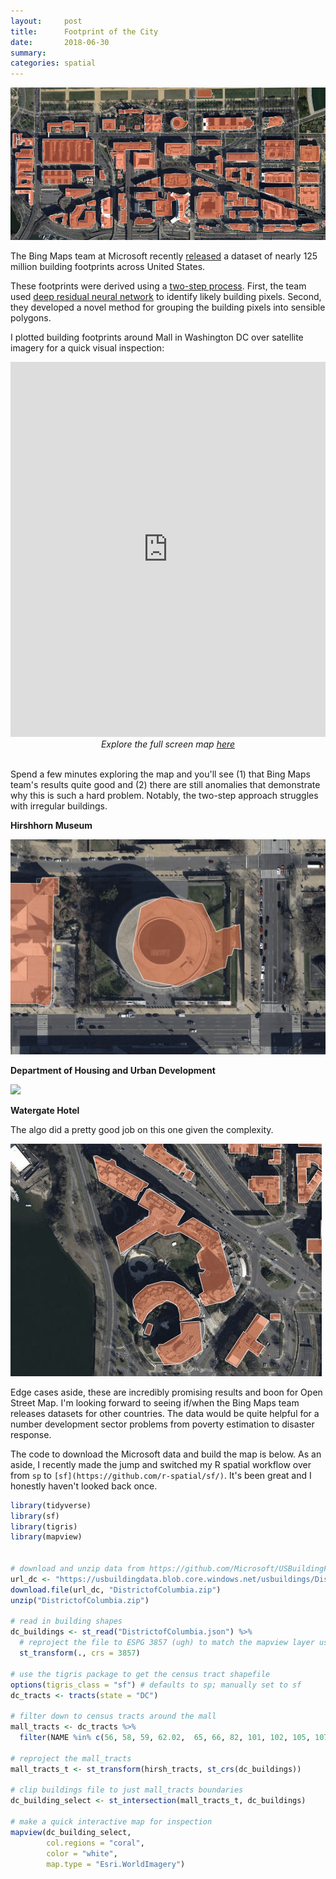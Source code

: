 ```yaml
---
layout:     post
title:      Footprint of the City
date:       2018-06-30
summary:    
categories: spatial
---
```


![](/images/2018-06-30-building-boundaries-south-mall.png)

The Bing Maps team at Microsoft recently [released](https://blogs.bing.com/maps/2018-06/microsoft-releases-125-million-building-footprints-in-the-us-as-open-data/) a dataset of nearly 125 million building footprints across United States.

These footprints were derived using a [two-step process](https://github.com/Microsoft/USBuildingFootprints). First, the team used [deep residual neural network](https://github.com/KaimingHe/deep-residual-networks) to identify likely building pixels. Second, they developed a novel method for grouping the building pixels into sensible polygons.

I plotted building footprints around Mall in Washington DC over satellite imagery for a quick visual inspection: 

<iframe width='100%' height='600px' frameBorder='0' src='http://etachov.io/projects/2018-06-30-building-boundaries-map.html'></iframe>
<center><i>Explore the full screen map <a href = "http://etachov.io/projects/2018-06-30-building-boundaries-map.html" target = "_blank">here</a></i></center><br>

Spend a few minutes exploring the map and you'll see (1) that Bing Maps team's results quite good and (2) there are still anomalies that demonstrate why this is such a hard problem. Notably, the two-step approach struggles with irregular buildings. 


**Hirshhorn Museum**

![](/images/2018-06-30-building-boundaries-hirshhorn.gif?style=centerme)


**Department of Housing and Urban Development**

![](/images/2018-06-30-building-boundaries-hud.gif?style=centerme)


**Watergate Hotel**

The algo did a pretty good job on this one given the complexity.

![](/images/2018-06-30-building-boundaries-watergate.gif?style=centerme)

Edge cases aside, these are incredibly promising results and boon for Open Street Map. I'm looking forward to seeing if/when the Bing Maps team releases datasets for other countries. The data would be quite helpful for a number development sector problems from poverty estimation to disaster response.

The code to download the Microsoft data and build the map is below. As an aside, I recently made the jump and switched my R spatial workflow over from `sp` to  `[sf](https://github.com/r-spatial/sf/)`. It's been great and I honestly haven't looked back once.

``` r 
library(tidyverse)
library(sf)
library(tigris)
library(mapview)


# download and unzip data from https://github.com/Microsoft/USBuildingFootprints
url_dc <- "https://usbuildingdata.blob.core.windows.net/usbuildings/DistrictofColumbia.zip"
download.file(url_dc, "DistrictofColumbia.zip")
unzip("DistrictofColumbia.zip")

# read in building shapes
dc_buildings <- st_read("DistrictofColumbia.json") %>%
  # reproject the file to ESPG 3857 (ugh) to match the mapview layer used below
  st_transform(., crs = 3857)

# use the tigris package to get the census tract shapefile
options(tigris_class = "sf") # defaults to sp; manually set to sf
dc_tracts <- tracts(state = "DC")

# filter down to census tracts around the mall 
mall_tracts <- dc_tracts %>%
  filter(NAME %in% c(56, 58, 59, 62.02,  65, 66, 82, 101, 102, 105, 107, 108))

# reproject the mall_tracts
mall_tracts_t <- st_transform(hirsh_tracts, st_crs(dc_buildings))

# clip buildings file to just mall_tracts boundaries
dc_building_select <- st_intersection(mall_tracts_t, dc_buildings)

# make a quick interactive map for inspection
mapview(dc_building_select, 
        col.regions = "coral", 
        color = "white", 
        map.type = "Esri.WorldImagery")

```

